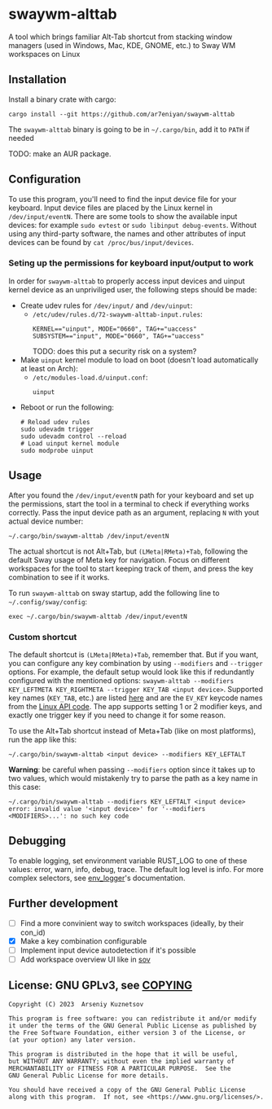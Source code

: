 # swaywm-alttab

A tool which brings familiar Alt-Tab shortcut from stacking window managers (used in Windows, Mac, KDE, GNOME, etc.) to Sway WM workspaces on Linux

## Installation

Install a binary crate with cargo:
```
cargo install --git https://github.com/ar7eniyan/swaywm-alttab
```
The `swaywm-alttab` binary is going to be in `~/.cargo/bin`, add it to `PATH` if needed

TODO: make an AUR package.

## Configuration

To use this program, you'll need to find the input device file for your keyboard. Input device files are placed by the Linux kernel in `/dev/input/eventN`. There are some tools to show the available input devices: for example `sudo evtest` or `sudo libinput debug-events`. Without using any third-party software, the names and other attributes of input devices can be found by `cat /proc/bus/input/devices`.

### Seting up the permissions for keyboard input/output to work

In order for `swaywm-alttab` to properly access input devices and uinput kernel device as an unpriviliged user, the following steps should be made:
- Create udev rules for `/dev/input/` and `/dev/uinput`:
    -  `/etc/udev/rules.d/72-swaywm-alttab-input.rules`:
        ```
        KERNEL=="uinput", MODE="0660", TAG+="uaccess"
        SUBSYSTEM=="input", MODE="0660", TAG+="uaccess"
        ```
        TODO: does this put a security risk on a system?
- Make `uinput` kernel module to load on boot (doesn't load automatically at least on Arch):
    - `/etc/modules-load.d/uinput.conf`:
        ```
        uinput
        ```
- Reboot or run the following:
    ```
    # Reload udev rules
    sudo udevadm trigger
    sudo udevadm control --reload
    # Load uinput kernel module
    sudo modprobe uinput
    ```

## Usage

After you found the `/dev/input/eventN` path for your keyboard and set up the permissions, start the tool in a terminal to check if everything works correctly. Pass the input device path as an argument, replacing `N` with yout actual device number:
```
~/.cargo/bin/swaywm-alttab /dev/input/eventN
```
The actual shortcut is not Alt+Tab, but `(LMeta|RMeta)+Tab`, following the default Sway usage of Meta key for navigation. Focus on different workspaces for the tool to start keeping track of them, and press the key combination to see if it works.

To run `swaywm-alttab` on sway startup, add the following line to `~/.config/sway/config`:
```
exec ~/.cargo/bin/swaywm-alttab /dev/input/eventN
```

### Custom shortcut

The default shortcut is `(LMeta|RMeta)+Tab`, remember that. But if you want, you can configure any key combination by using `--modifiers` and `--trigger` options. For example, the default setup would look like this if redundantly configured with the mentioned options: `swaywm-alttab --modifiers KEY_LEFTMETA KEY_RIGHTMETA --trigger KEY_TAB <input device>`. Supported key names (`KEY_TAB`, etc.) are listed [here](https://docs.rs/evdev-rs/latest/evdev_rs/enums/enum.EV_KEY.html) and are the `EV_KEY` keycode names from the [Linux API code](https://github.com/torvalds/linux/blob/master/include/uapi/linux/input-event-codes.h). The app supports setting 1 or 2 modifier keys, and exactly one trigger key if you need to change it for some reason.

To use the Alt+Tab shortcut instead of Meta+Tab (like on most platforms), run the app like this:
```
~/.cargo/bin/swaywm-alttab <input device> --modifiers KEY_LEFTALT
```

**Warning**: be careful when passing `--modifiers` option since it takes up to two values, which would mistakenly try to parse the path as a key name in this case:
```
~/.cargo/bin/swaywm-alttab --modifiers KEY_LEFTALT <input device>
error: invalid value '<input device>' for '--modifiers <MODIFIERS>...': no such key code
```

## Debugging

To enable logging, set environment variable RUST_LOG to one of these values: error, warn, info, debug, trace. The default log level is info. For more complex selectors, see [env_logger](https://docs.rs/env_logger/latest/env_logger/#enabling-logging)'s documentation.

## Further development

- [ ] Find a more convinient way to switch workspaces (ideally, by their con_id)
- [X] Make a key combination configurable
- [ ] Implement input device autodetection if it's possible
- [ ] Add workspace overview UI like in [sov](https://github.com/milgra/sov)

## License: GNU GPLv3, see [COPYING](COPYING)

```
Copyright (C) 2023  Arseniy Kuznetsov

This program is free software: you can redistribute it and/or modify
it under the terms of the GNU General Public License as published by
the Free Software Foundation, either version 3 of the License, or
(at your option) any later version.

This program is distributed in the hope that it will be useful,
but WITHOUT ANY WARRANTY; without even the implied warranty of
MERCHANTABILITY or FITNESS FOR A PARTICULAR PURPOSE.  See the
GNU General Public License for more details.

You should have received a copy of the GNU General Public License
along with this program.  If not, see <https://www.gnu.org/licenses/>.
```